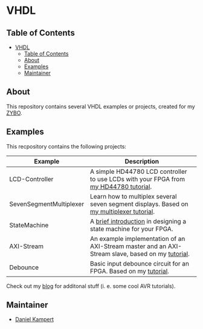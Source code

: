 # VHDL

## Table of Contents

- [VHDL](#vhdl)
  - [Table of Contents](#table-of-contents)
  - [About](#about)
  - [Examples](#examples)
  - [Maintainer](#maintainer)

## About

This repository contains several VHDL examples or projects, created for my [ZYBO](https://store.digilentinc.com/zybo-zynq-7000-arm-fpga-soc-trainer-board/).

## Examples

This recpository contains the following projects:

| **Example** | **Description** |
|---|---|
| LCD-Controller | A simple HD44780 LCD controller to use LCDs with your FPGA from [my HD44780 tutorial](https://www.kampis-elektroecke.de/fpga/hd44780-lcd-interface/). |
| SevenSegmentMultiplexer | Learn how to multiplex several seven segment displays. Based on [my multiplexer tutorial](https://www.kampis-elektroecke.de/fpga/multiplexer-fuer-siebensegmentanzeigen/). |
| StateMachine | A [brief introduction](https://www.kampis-elektroecke.de/fpga/entwurf-zustandsautomat/) in designing a state machine for your FPGA.
| AXI-Stream | An example implementation of an AXI-Stream master and an AXI-Stream slave, based on my [tutorial](https://www.kampis-elektroecke.de/2020/04/axi-stream-interface/).
| Debounce | Basic input debounce circuit for an FPGA. Based on my [tutorial](https://www.kampis-elektroecke.de/fpga/taster-entprellen/).

Check out my [blog](https://www.kampis-elektroecke.de/) for additonal stuff (i. e. some cool AVR tutorials).

## Maintainer

- [Daniel Kampert](mailto:DanielKampert@kampis-elektroecke.de)
